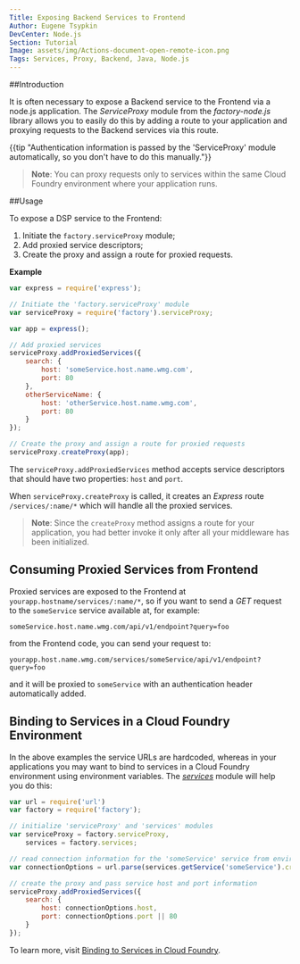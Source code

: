 ```yaml
---
Title: Exposing Backend Services to Frontend
Author: Eugene Tsypkin
DevCenter: Node.js
Section: Tutorial
Image: assets/img/Actions-document-open-remote-icon.png
Tags: Services, Proxy, Backend, Java, Node.js
---
```


##Introduction

It is often necessary to expose a Backend service to the Frontend via a node.js application. The *ServiceProxy* module from the *factory-node.js* library allows you to easily do this by adding a route to your application and proxying requests to the Backend services via this route.

{{tip "Authentication information is passed by the 'ServiceProxy' module automatically, so you don't have to do this manually."}}

>**Note**: You can proxy requests only to services within the same Cloud Foundry environment where your application runs.

##Usage

To expose a DSP service to the Frontend:

1. Initiate the `factory.serviceProxy` module;
2. Add proxied service descriptors;
3. Create the proxy and assign a route for proxied requests.

**Example**

```js
var express = require('express');

// Initiate the 'factory.serviceProxy' module
var serviceProxy = require('factory').serviceProxy;

var app = express();

// Add proxied services
serviceProxy.addProxiedServices({
    search: {
        host: 'someService.host.name.wmg.com',
        port: 80
    },
    otherServiceName: {
        host: 'otherService.host.name.wmg.com',
        port: 80
    }
});

// Create the proxy and assign a route for proxied requests 
serviceProxy.createProxy(app);

```

The `serviceProxy.addProxiedServices` method accepts service descriptors that should have two properties: `host` and `port`.

When `serviceProxy.createProxy` is called, it creates an *Express* route `/services/:name/*` which will handle all the proxied services.
>**Note**: Since the `createProxy` method assigns a route for your application, you had better invoke it only after all your middleware has been initialized.

## Consuming Proxied Services from Frontend

Proxied services are exposed to the Frontend at `yourapp.hostname/services/:name/*`, so if you want to send a *GET* request to the `someService` service available at, for example: 

    someService.host.name.wmg.com/api/v1/endpoint?query=foo

from the Frontend code, you can send your request to:

    yourapp.host.name.wmg.com/services/someService/api/v1/endpoint?query=foo

and it will be proxied to `someService` with an authentication header automatically added.

## Binding to Services in a Cloud Foundry Environment

In the above examples the service URLs are hardcoded, whereas in your applications you may want to bind to services in a Cloud Foundry environment using environment variables. The [*services*][1] module will help you do this:

```js
var url = require('url')
var factory = require('factory');

// initialize 'serviceProxy' and 'services' modules
var serviceProxy = factory.serviceProxy,
    services = factory.services;

// read connection information for the 'someService' service from environment variables
var connectionOptions = url.parse(services.getService('someService').credentials.conn);

// create the proxy and pass service host and port information
serviceProxy.addProxiedServices({
    search: {
        host: connectionOptions.host,
        port: connectionOptions.port || 80
    }
});

```

To learn more, visit [Binding to Services in Cloud Foundry][1].

[1]: http://devportal.devportal-ci.dspdev.wmg.com/docs/nodejs/tutorial/binding_to_services_in_cloud_foundry

